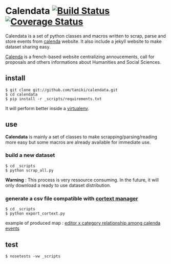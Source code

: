 # Calendata [![Build Status](https://travis-ci.org/taniki/calendata.png)](https://travis-ci.org/taniki/calendata) [![Coverage Status](https://coveralls.io/repos/taniki/calendata/badge.png?branch=master)](https://coveralls.io/r/taniki/calendata)


Calendata is a set of python classes and macros written to scrap, parse and store events from [calenda](http://calenda.org) website. It also include a jekyll website to make dataset sharing easy.

[Calenda](http://calenda.org) is a french-based website centralizing annoucements, call for proposals and others informations about Humanities and Social Sciences.

## install

```
$ git clone git://github.com/taniki/calendata.git
$ cd calendata
$ pip install -r _scripts/requirements.txt
```

It will perform better inside a [virtualenv](https://pypi.python.org/pypi/virtualenv).

## use

**Calendata** is mainly a set of classes to make scrapping/parsing/reading more easy but some macros are already available for immediate use.

### build a new dataset

```
$ cd _scripts
$ python scrap_all.py
```

**Warning** : This process is very ressource consuming. In the future, it will only download a ready to use dataset distribution.

### generate a csv file compatible with [cortext manager](http://dashboard.cortext.net)

```
$ cd _scripts
$ python export_cortext.py
```

example of produced map : [editor x category relationship among calenda events](http://dashboard.cortext.org/viewers/pdfjs/web/viewer.html?file=/get/233a194a1ff5dce2194324a896264fb5)



## test

```
$ nosetests -vw _scripts
```
